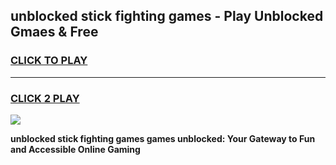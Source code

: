 
## unblocked stick fighting games - Play Unblocked Gmaes & Free
<h3>
<a href="https://premium.freeplayer.one?title=unblocked_stick_fighting_games&ref=19F">CLICK TO PLAY</a></h3>
<hr>

<h3>
<a href="https://premium.freeplayer.one?title=unblocked_stick_fighting_games&ref=19F">CLICK 2 PLAY</a>
  
</h3>

<a href="https://premium.freeplayer.one?title=unblocked_stick_fighting_games&ref=19F/"><img src="https://clearcache.store/games.png"></a>


**unblocked stick fighting games games unblocked: Your Gateway to Fun and Accessible Online Gaming**
